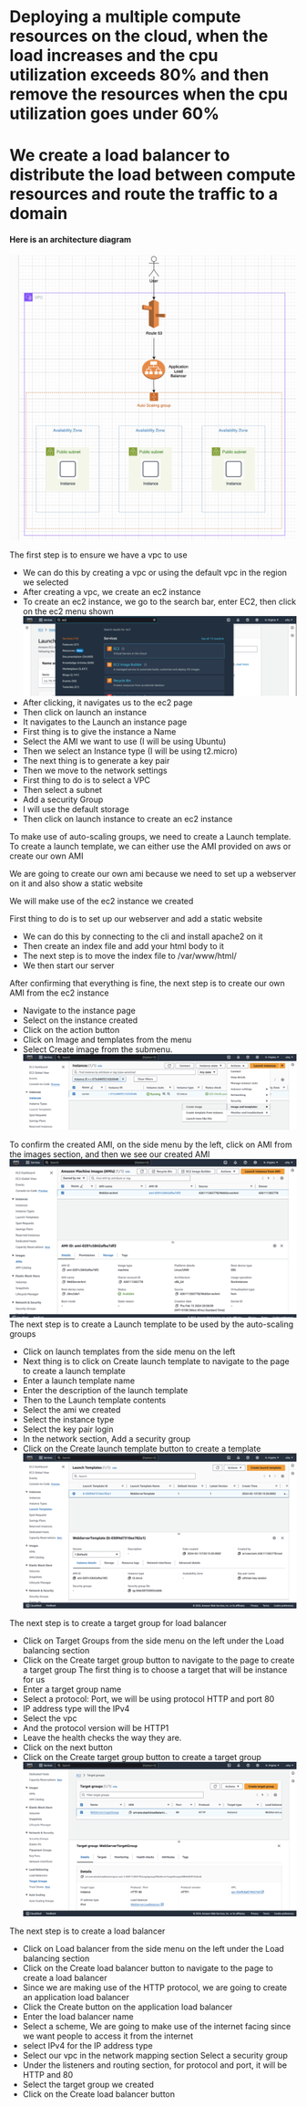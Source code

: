 # Deploying a multiple compute resources on the cloud, when the load increases and the cpu utilization exceeds 80% and then remove the resources when the cpu utilization goes under 60%
# We create a load balancer to distribute the load between compute resources and route the traffic to a domain

#### Here is an architecture diagram
![Architectural Diagram](images%20/diagram.png)

The first step is to ensure we have a vpc to use
- We can do this by creating a vpc or using the default vpc in the region we selected
- After creating a vpc, we create an ec2 instance
- To create an ec2 instance, we go to the search bar, enter EC2, then click on the ec2 menu shown
  ![EC2 Search](images%20/ec2.png)
- After clicking, it navigates us to the ec2 page
- Then click on launch an instance
- It navigates to the Launch an instance page
- First thing is to give the instance a Name
- Select the AMI we want to use (I will be using Ubuntu)
- Then we select an Instance type (I will be using t2.micro)
- The next thing is to generate a key pair
- Then we move to the network settings
- First thing to do is to select a VPC
- Then select a subnet
- Add a security Group
- I will use the default storage
- Then click on launch instance to create an ec2 instance

To make use of auto-scaling groups, we need to create a Launch template. To create a launch template, we can either use the AMI provided on aws or create our own AMI

We are going to create our own ami because we need to set up a webserver on it and also show a static website

We will make use of the ec2 instance we created

First thing to do is to set up our webserver and add a static website
- We can do this by connecting to the cli and install apache2 on it
- Then create an index file and add your html body to it
- The next step is to move the index file to /var/www/html/
- We then start our server

After confirming that everything is fine, the next step is to create our own AMI from the ec2 instance
- Navigate to the instance page
- Select on the instance created
- Click on the action button
- Click on Image and templates from the menu
- Select Create image from the submenu.
  ![Create Ami](images%20/create-ami.png)

To confirm the created AMI, on the side menu by the left, click on AMI from the images section, and then we see our created AMI
![AMI TABLE](images%20/ami-table.png)
The next step is to create a Launch template to be used by the auto-scaling groups
- Click on launch templates from the side menu on the left
- Next thing is to click on Create launch template to navigate to the page to create a launch template
- Enter a launch template name
- Enter the description of the launch template
- Then to the Launch template contents
- Select the ami we created
- Select the instance type
- Select the key pair login
- In the network section, Add a security group
- Click on the Create launch template button to create a template
  ![AMI TABLE](images%20/launch-template-table.png)

The next step is to create a target group for load balancer
- Click on Target Groups from the side menu on the left under the Load balancing section
- Click on the Create target group button to navigate to the page to create a target group
  The first thing is to choose a target that will be instance for us
- Enter a target group name
- Select a protocol: Port, we will be using protocol HTTP and port 80
- IP address type will the IPv4
- Select the vpc
- And the protocol version will be HTTP1
- Leave the health checks the way they are.
- Click on the next button
- Click on the Create target group button to create a target group
  ![TARGET TABLE](images%20/target-group.png)

The next step is to create a load balancer 
- Click on Load balancer from the side menu on the left under the Load balancing section
- Click on the Create load balancer button to navigate to the page to create a load balancer
- Since we are making use of the HTTP protocol, we are going to create an application load balancer
- Click the Create button on the application load balancer
- Enter the load balancer name
- Select a scheme, We are going to make use of the internet facing since we want people to access it from the internet
- select IPv4 for the IP address type
- Select our vpc in the network mapping section
  Select a security group
- Under the listeners and routing section, for protocol and port, it will be HTTP and 80
- Select the target group we created
- Click on the Create load balancer button




